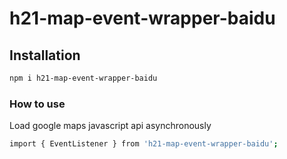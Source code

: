 # h21-map-event-wrapper-baidu
## Installation
```bash
npm i h21-map-event-wrapper-baidu
```
### How to use
Load google maps javascript api asynchronously
```bash
import { EventListener } from 'h21-map-event-wrapper-baidu';
```
